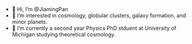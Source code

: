 - 👋 Hi, I’m @JiamingPan
- 👀 I’m interested in cosmology, globular clusters, galaxy formation, and minor planets.
- 🌱 I’m currently a second year Physics PhD stduent at University of Michigan studying theoretical cosmology.

<!---
JiamingPan/JiamingPan is a ✨ special ✨ repository because its `README.md` (this file) appears on your GitHub profile.
You can click the Preview link to take a look at your changes.
--->
